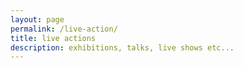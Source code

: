 ```yaml
---
layout: page
permalink: /live-action/
title: live actions
description: exhibitions, talks, live shows etc...
---
```


